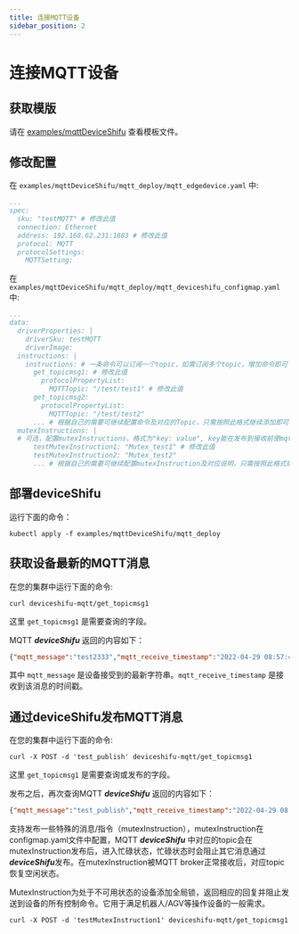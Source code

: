 ```yaml
---
title: 连接MQTT设备
sidebar_position: 2
---
```


# 连接MQTT设备

## 获取模版

请在 [examples/mqttDeviceShifu](https://github.com/Edgenesis/shifu/tree/main/examples/mqttDeviceShifu) 查看模板文件。

## 修改配置

在 `examples/mqttDeviceShifu/mqtt_deploy/mqtt_edgedevice.yaml` 中:

```yml
...
spec:
  sku: "testMQTT" # 修改此值
  connection: Ethernet
  address: 192.168.62.231:1883 # 修改此值
  protocol: MQTT
  protocolSettings:
    MQTTSetting:
```

在 `examples/mqttDeviceShifu/mqtt_deploy/mqtt_deviceshifu_configmap.yaml` 中:

```yml
...
data:
  driverProperties: |
    driverSku: testMQTT
    driverImage: 
  instructions: | 
    instructions: # 一条命令可以订阅一个topic，如需订阅多个topic，增加命令即可
      get_topicmsg1: # 修改此值
        protocolPropertyList:
          MQTTTopic: "/test/test1" # 修改此值
      get_topicmsg2: 
        protocolPropertyList:
          MQTTTopic: "/test/test2"
      ... # 根据自己的需要可继续配置命令及对应的Topic，只需按照此格式继续添加即可
  mutexInstructions: | 
  # 可选，配置mutexInstructions，格式为"key: value", key能在发布到接收前使mqttDeviceShifu中对应topic进入阻塞状态, value是key的描述
      testMutexInstruction1: "Mutex_test1" # 修改此值
      testMutexInstruction2: "Mutex_test2" 
      ... # 根据自己的需要可继续配置mutexInstruction及对应说明，只需按照此格式继续添加即可
```

## 部署deviceShifu

运行下面的命令：

```
kubectl apply -f examples/mqttDeviceShifu/mqtt_deploy
```

## 获取设备最新的MQTT消息

在您的集群中运行下面的命令:

```
curl deviceshifu-mqtt/get_topicmsg1
```

这里 `get_topicmsg1` 是需要查询的字段。

MQTT ***deviceShifu*** 返回的内容如下：

```json
{"mqtt_message":"test2333","mqtt_receive_timestamp":"2022-04-29 08:57:49.9492744 +0000 UTC m=+75.407609501"}
```

其中 `mqtt_message` 是设备接受到的最新字符串。`mqtt_receive_timestamp` 是接收到该消息的时间戳。

## 通过deviceShifu发布MQTT消息

在您的集群中运行下面的命令:

```
curl -X POST -d 'test_publish' deviceshifu-mqtt/get_topicmsg1
```

这里 `get_topicmsg1` 是需要查询或发布的字段。

发布之后，再次查询MQTT ***deviceShifu*** 返回的内容如下：

```json
{"mqtt_message":"test_publish","mqtt_receive_timestamp":"2022-04-29 08:57:59.7397692 +0000 UTC m=+75.407609501"}
```

支持发布一些特殊的消息/指令（mutexInstruction），mutexInstruction在configmap.yaml文件中配置，MQTT ***deviceShifu*** 中对应的topic会在mutexInstruction发布后，进入忙碌状态，忙碌状态时会阻止其它消息通过***deviceShifu***发布。在mutexInstruction被MQTT broker正常接收后，对应topic恢复空闲状态。

MutexInstruction为处于不可用状态的设备添加全局锁，返回相应的回复并阻止发送到设备的所有控制命令。它用于满足机器人/AGV等操作设备的一般需求。

```
curl -X POST -d 'testMutexInstruction1' deviceshifu-mqtt/get_topicmsg1
```